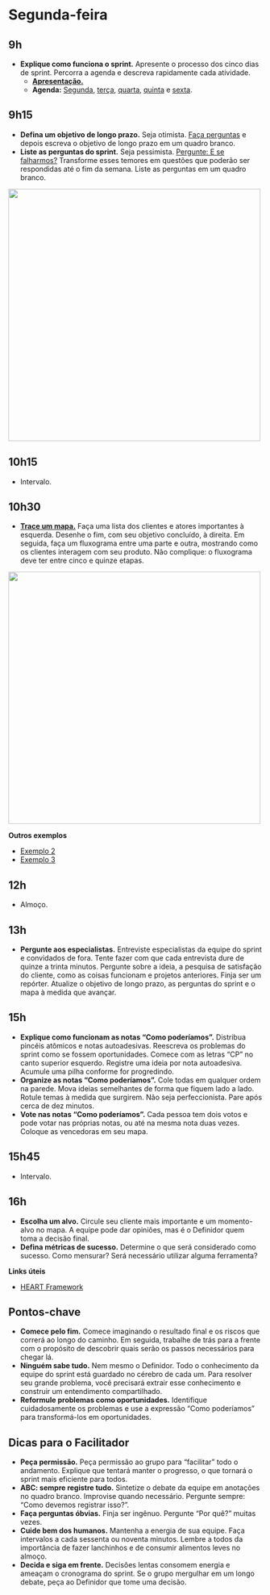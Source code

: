 # Segunda-feira

## 9h
- **Explique como funciona o sprint.** Apresente o processo dos cinco dias de sprint. Percorra a agenda e descreva rapidamente cada atividade.
  - [**Apresentação.**](https://docs.google.com/presentation/d/1Ib0LFGxBQFqpaiOpzKZO5AuiE9JI92xLMs9uKQngK3o/edit?usp=sharing)
  - **Agenda:** [Segunda](./Agenda.md), [terça](../2-Terca.md), [quarta](../3-Quarta.md), [quinta](../4-Quinta.md) e [sexta](../5-Sexta.md).
  

## 9h15
- **Defina um objetivo de longo prazo.** Seja otimista. [Faça perguntas](./Lightning-talks.md) e depois escreva o objetivo de longo prazo em um quadro branco.
- **Liste as perguntas do sprint.** Seja pessimista. [Pergunte: E se falharmos?](./Lightning-talks.md#e-se-falharmos) Transforme esses temores em questões que poderão ser respondidas até o fim da semana. Liste as perguntas em um quadro branco.

<img src="https://i.imgur.com/UEjdyXZ.jpg" width="500">

## 10h15
- Intervalo.

## 10h30
- [**Trace um mapa.**](./Trace-um-mapa.md) Faça uma lista dos clientes e atores importantes à esquerda. Desenhe o fim, com seu objetivo concluído, à direita. Em seguida, faça um fluxograma entre uma parte e outra, mostrando como os clientes interagem com seu produto. Não complique: o fluxograma deve ter entre cinco e quinze etapas.

<img src="https://i.imgur.com/KxMwRM5.jpg" width="500">

**Outros exemplos**
- [Exemplo 2](https://i.imgur.com/W50N1bB.jpg)
- [Exemplo 3](https://i.imgur.com/cCxjuiN.jpg)

## 12h
- Almoço.

## 13h
- **Pergunte aos especialistas.** Entreviste especialistas da equipe do sprint e convidados de fora. Tente fazer com que cada entrevista dure de
quinze a trinta minutos. Pergunte sobre a ideia, a pesquisa de satisfação do cliente, como as coisas funcionam e projetos anteriores. Finja ser um
repórter. Atualize o objetivo de longo prazo, as perguntas do sprint e o mapa à medida que avançar.

## 15h
- **Explique como funcionam as notas “Como poderíamos”.** Distribua pincéis atômicos e notas autoadesivas. Reescreva os problemas do sprint
como se fossem oportunidades. Comece com as letras “CP” no canto superior esquerdo. Registre uma ideia por nota autoadesiva. Acumule
uma pilha conforme for progredindo.
- **Organize as notas “Como poderíamos”.** Cole todas em qualquer ordem na parede. Mova ideias semelhantes de forma que fiquem lado a
lado. Rotule temas à medida que surgirem. Não seja perfeccionista. Pare após cerca de dez minutos.
- **Vote nas notas “Como poderíamos”.** Cada pessoa tem dois votos e pode votar nas próprias notas, ou até na mesma nota duas vezes.
Coloque as vencedoras em seu mapa.

## 15h45
- Intervalo.

## 16h
- **Escolha um alvo.** Circule seu cliente mais importante e um momento-alvo no mapa. A equipe pode dar opiniões, mas é o Definidor quem
toma a decisão final.
- **Defina métricas de sucesso.** Determine o que será considerado como sucesso. Como mensurar? Será necessário utilizar alguma ferramenta?

**Links úteis**
- [HEART Framework](https://www.dtelepathy.com/ux-metrics/)

## Pontos-chave
- **Comece pelo fim.** Comece imaginando o resultado final e os riscos que correrá ao longo do caminho. Em seguida, trabalhe de trás para a frente com o propósito de descobrir quais serão os passos necessários para chegar lá.
- **Ninguém sabe tudo.** Nem mesmo o Definidor. Todo o conhecimento da equipe do sprint está guardado no cérebro de cada um. Para resolver seu grande problema, você precisará extrair esse conhecimento e construir um entendimento compartilhado.
- **Reformule problemas como oportunidades.** Identifique cuidadosamente os problemas e use a expressão “Como poderíamos” para transformá-los em oportunidades.

## Dicas para o Facilitador
- **Peça permissão.** Peça permissão ao grupo para “facilitar” todo o andamento. Explique que tentará manter o progresso, o que tornará o sprint mais eficiente para todos.
- **ABC: sempre registre tudo.** Sintetize o debate da equipe em anotações no quadro branco. Improvise quando necessário. Pergunte sempre: “Como devemos registrar isso?”.
- **Faça perguntas óbvias.** Finja ser ingênuo. Pergunte “Por quê?” muitas vezes.
- **Cuide bem dos humanos.** Mantenha a energia de sua equipe. Faça intervalos a cada sessenta ou noventa minutos. Lembre a todos da importância de fazer lanchinhos e de consumir alimentos leves no almoço.
- **Decida e siga em frente.** Decisões lentas consomem energia e ameaçam o cronograma do sprint. Se o grupo mergulhar em um longo debate, peça ao Definidor que tome uma decisão.
